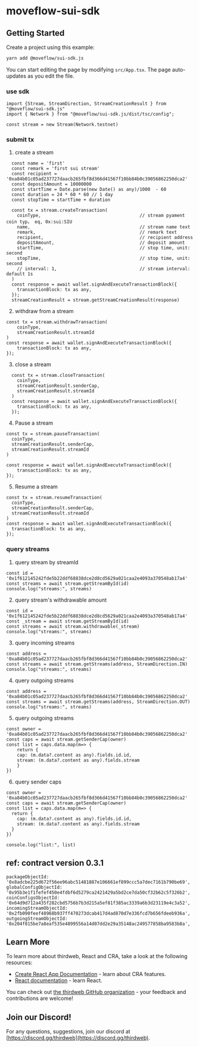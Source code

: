 # moveflow-sui-sdk

## Getting Started

Create a project using this example:

```bash
yarn add @moveflow/sui-sdk.js
```

You can start editing the page by modifying `src/App.tsx`. The page auto-updates as you edit the file.


### use sdk


```
import {Stream, StreamDirection, StreamCreationResult } from "@moveflow/sui-sdk.js"
import { Network } from "@moveflow/sui-sdk.js/dist/tsc/config";

const stream = new Stream(Network.testnet)

```

### submit tx

1.  create a stream

```
  const name = 'first'
  const remark = 'first sui stream'
  const recipient = '0xa84b01c05ad237727daacb265fbf8d366d41567f10bb84b0c39056862250dca2'
  const depositAmount = 10000000
  const startTime = Date.parse(new Date() as any)/1000  - 60
  const duration = 24 * 60 * 60 // 1 day
  const stopTime = startTime + duration

  const tx = stream.createTransaction(
    coinType,                                     // stream pyament coin typ， eq, 0x:sui:SIU 
    name,                                         // stream name text
    remark,                                       // remark text
    recipient,                                    // recipient address
    depositAmount,                                // deposit amount
    startTime,                                    // stop time, unit: second 
    stopTime,                                     // stop time, unit: second
    // interval: 1,                               // stream interval: default 1s 
  )
  const response = await wallet.signAndExecuteTransactionBlock({
    transactionBlock: tx as any,
  });
  streamCreationResult = stream.getStreamCreationResult(response)

```

2. withdraw from a stream 

```
const tx = stream.withdrawTransaction(
    coinType, 
    streamCreationResult.streamId 
)
const response = await wallet.signAndExecuteTransactionBlock({
    transactionBlock: tx as any,
});

```

3.  close a stream

```
  const tx = stream.closeTransaction(
    coinType,
    streamCreationResult.senderCap,
    streamCreationResult.streamId
  )
  const response = await wallet.signAndExecuteTransactionBlock({
    transactionBlock: tx as any,
  });
```

4. Pause a stream

```
const tx = stream.pauseTransaction(
  coinType,
  streamCreationResult.senderCap,
  streamCreationResult.streamId
)

const response = await wallet.signAndExecuteTransactionBlock({
    transactionBlock: tx as any,
});

```

5. Resume a stream

```
const tx = stream.resumeTransaction(
  coinType,
  streamCreationResult.senderCap,
  streamCreationResult.streamId
)
const response = await wallet.signAndExecuteTransactionBlock({
  transactionBlock: tx as any,
});

```
 
### query streams 

1.  query stream by streamId

```
const id = '0x1f612145242fde5b22ddf68838dce2d8cd5629a021caa2e4093a370548ab17a4'
const streams = await stream.getStreamById(id)
console.log("streams:", streams)
```

2. query stream's withdrawable amount

```
const id = '0x1f612145242fde5b22ddf68838dce2d8cd5629a021caa2e4093a370548ab17a4'
const _stream = await stream.getStreamById(id)
const streams = await stream.withdrawable(_stream)
console.log("streams:", streams)

```

3. query incoming streams

```
const address = '0xa84b01c05ad237727daacb265fbf8d366d41567f10bb84b0c39056862250dca2'
const streams = await stream.getStreams(address, StreamDirection.IN)
console.log("streams:", streams)
```

4. query outgoing streams

```
const address = '0xa84b01c05ad237727daacb265fbf8d366d41567f10bb84b0c39056862250dca2'
const streams = await stream.getStreams(address, StreamDirection.OUT)
console.log("streams:", streams)

```

5. query outgoing streams

```
const owner = '0xa84b01c05ad237727daacb265fbf8d366d41567f10bb84b0c39056862250dca2'
const caps = await stream.getSenderCap(owner)
const list = caps.data.map(m=> { 
    return {
    cap: (m.data?.content as any).fields.id.id, 
    stream: (m.data?.content as any).fields.stream
    }
})

```


6. query sender caps 

```
const owner = '0xa84b01c05ad237727daacb265fbf8d366d41567f10bb84b0c39056862250dca2'
const caps = await stream.getSenderCap(owner)
const list = caps.data.map(m=> { 
  return {
    cap: (m.data?.content as any).fields.id.id, 
    stream: (m.data?.content as any).fields.stream
  }
})

console.log("list:", list)
```





## ref: contract version 0.3.1

```
packageObjectId: '0x8adcbe225d672f56ee96abc51481887e106661ef899ccc5a7dec7161b790be69',
globalConfigObjectId: '0x95b3e1f1fefef450e4fdbf6d5279ca2421429a5bd2ce7da50cf32b62c5f326b2',
coinConfigsObjectId: '0x64d9d712a435f282cbd5756b7b3d215a5ef81f385ac3339a6b3d23119e4c3a52',
incomingStreamObjectId: '0x2fb090feef48968b937ff470273dcab417d4ad870d7e336fcd7b656fdeeb936a',
outgoingStreamObjectId: '0x204f815be7a8eaf535e4899556a14d07dd2e29a35148ac249577858ba9583b8a',

```

## Learn More

To learn more about thirdweb, React and CRA, take a look at the following resources:

- [Create React App Documentation](https://facebook.github.io/create-react-app/docs/getting-started) - learn about CRA features.
- [React documentation](https://reactjs.org/) - learn React.

You can check out [the thirdweb GitHub organization](https://github.com/thirdweb-dev) - your feedback and contributions are welcome!

## Join our Discord!

For any questions, suggestions, join our discord at [https://discord.gg/thirdweb](https://discord.gg/thirdweb).
